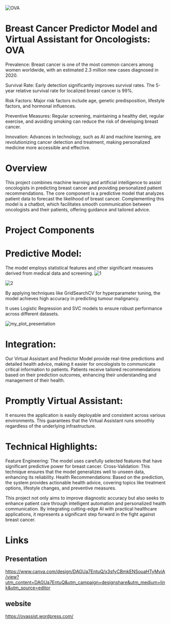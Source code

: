 
![OVA](https://github.com/user-attachments/assets/fa50cc72-3867-438b-9844-718ec5900789)

# Breast Cancer Predictor Model and Virtual Assistant for Oncologists: OVA
Prevalence: Breast cancer is one of the most common cancers among women worldwide, with an estimated 2.3 million new cases diagnosed in 2020.

Survival Rate: Early detection significantly improves survival rates. The 5-year relative survival rate for localized breast cancer is 99%.

Risk Factors: Major risk factors include age, genetic predisposition, lifestyle factors, and hormonal influences.

Preventive Measures: Regular screening, maintaining a healthy diet, regular exercise, and avoiding smoking can reduce the risk of developing breast cancer.

Innovation: Advances in technology, such as AI and machine learning, are revolutionizing cancer detection and treatment, making personalized medicine more accessible and effective.

# Overview
This project combines machine learning and artificial intelligence to assist oncologists in predicting breast cancer and providing personalized patient recommendations. The core component is a predictive model that analyzes patient data to forecast the likelihood of breast cancer. Complementing this model is a chatbot, which facilitates smooth communication between oncologists and their patients, offering guidance and tailored advice.


# Project Components

# Predictive Model:

The model employs statistical features and other significant measures derived from medical data and screening.
![1](https://github.com/user-attachments/assets/b3bc4927-6ed7-4daa-a7a5-2d2baf9e5493)

![2](https://github.com/user-attachments/assets/1687570f-d45d-4b7f-b992-ca7ef8f68862)



By applying techniques like GridSearchCV for hyperparameter tuning, the model achieves high accuracy in predicting tumour malignancy.

It uses Logistic Regression and SVC models to ensure robust performance across different datasets.


![my_plot_presentation](https://github.com/user-attachments/assets/06be56cb-c513-499b-9a0a-a438897df03d)


# Integration:

Our Virtual Assistant and Predictor Model provide real-time predictions and detailed health advice, making it easier for oncologists to communicate critical information to patients.
Patients receive tailored recommendations based on their prediction outcomes, enhancing their understanding and management of their health.

# Promptly Virtual Assistant:

It ensures the application is easily deployable and consistent across various environments.
This guarantees that the Virtual Assistant runs smoothly regardless of the underlying infrastructure.

# Technical Highlights:

Feature Engineering: The model uses carefully selected features that have significant predictive power for breast cancer.
Cross-Validation: This technique ensures that the model generalizes well to unseen data, enhancing its reliability.
Health Recommendations: Based on the prediction, the system provides actionable health advice, covering topics like treatment options, lifestyle changes, and preventive measures.

This project not only aims to improve diagnostic accuracy but also seeks to enhance patient care through intelligent automation and personalized health communication. By integrating cutting-edge AI with practical healthcare applications, it represents a significant step forward in the fight against breast cancer.

# Links
## Presentation
https://www.canva.com/design/DAGUa7EntuQ/x3sfyCBmkENSouaHTyMviA/view?utm_content=DAGUa7EntuQ&utm_campaign=designshare&utm_medium=link&utm_source=editor

## website
https://ovassist.wordpress.com/
